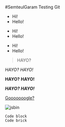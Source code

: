 #SemteulGaram Testing Git
- Hi!
- Hello!

+ Hi!
+ Hello!

* Hi!
* Hello!

> HAYO?

*HAYO?* _HAYO!_

**HAYO?** __HAYO!__

***HAYO?*** ___HAYO!___

[Gooooooogle?](www.google.com)

![jsbin](http://static.jsbin.com/images/jsbin_static.png)

    Code block
    Code brick
